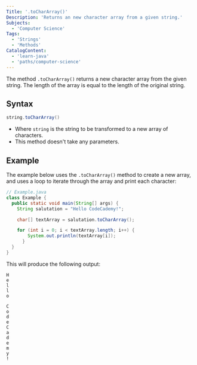 ```yaml
---
Title: '.toCharArray()'
Description: 'Returns an new character array from a given string.'
Subjects:
  - 'Computer Science'
Tags:
  - 'Strings'
  - 'Methods'
CatalogContent:
  - 'learn-java'
  - 'paths/computer-science'
---
```


The method `.toCharArray()` returns a new character array from the given string. The length of the array is equal to the length of the original string.

## Syntax

```java
string.toCharArray()
```
- Where `string` is the string to be transformed to a new array of characters.
- This method doesn't take any parameters.



## Example

The example below uses the `.toCharArray()` method to create a new array, and uses a loop to iterate through the array and print each character:

```java
// Example.java
class Example {
  public static void main(String[] args) {
    String salutation = "Hello CodeCademy!";

    char[] textArray = salutation.toCharArray();

    for (int i = 0; i < textArray.length; i++) {
        System.out.println(textArray[i]);
      }
  }
}
```

This will produce the following output:

```
H
e
l
l
o

C
o
d
e
C
a
d
e
m
y
!
```
